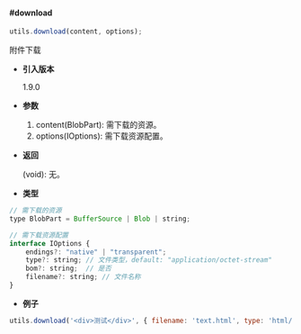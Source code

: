 #### #download

```javascript
utils.download(content, options);
```

附件下载

- **引入版本**

    1.9.0

- **参数**

    1. content(BlobPart): 需下载的资源。
    2. options(IOptions): 需下载资源配置。

- **返回**

    (void): 无。

- **类型**

```javascript
// 需下载的资源
type BlobPart = BufferSource | Blob | string;

// 需下载资源配置
interface IOptions {
    endings?: "native" | "transparent";
    type?: string; // 文件类型，default: "application/octet-stream"
    bom?: string;  // 是否
    filename?: string; // 文件名称
}
```

- **例子**

```javascript
utils.download('<div>测试</div>', { filename: 'text.html', type: 'html/text' });
```
